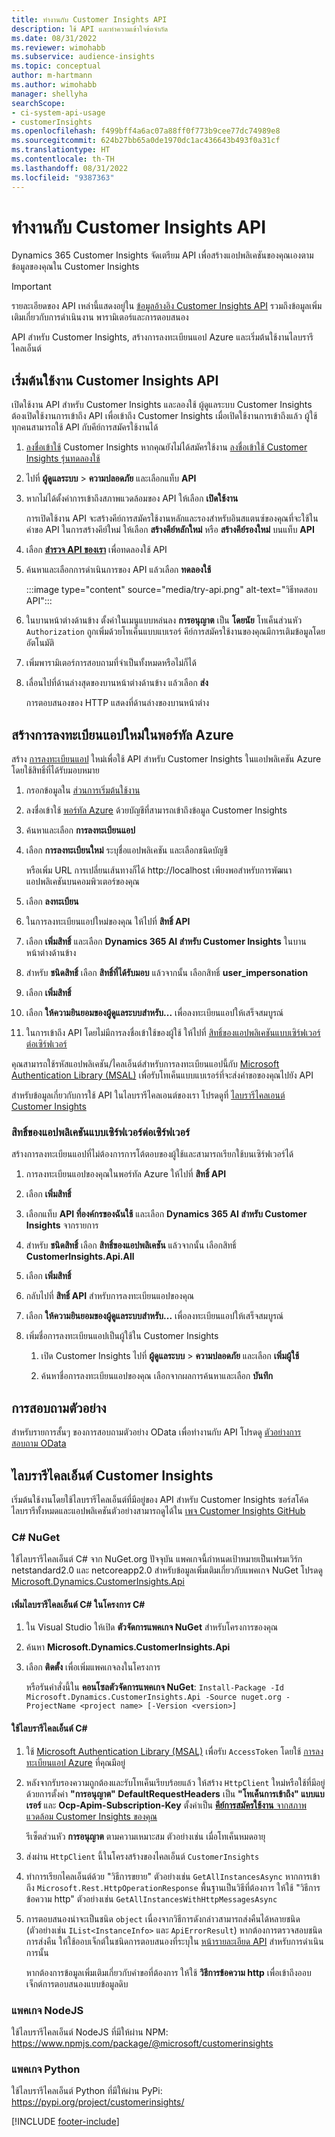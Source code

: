 ```yaml
---
title: ทำงานกับ Customer Insights API
description: ใช้ API และทำความเข้าใจข้อจำกัด
ms.date: 08/31/2022
ms.reviewer: wimohabb
ms.subservice: audience-insights
ms.topic: conceptual
author: m-hartmann
ms.author: wimohabb
manager: shellyha
searchScope:
- ci-system-api-usage
- customerInsights
ms.openlocfilehash: f499bff4a6ac07a88ff0f773b9cee77dc74989e8
ms.sourcegitcommit: 624b27bb65a0de1970dc1ac436643b493f0a31cf
ms.translationtype: HT
ms.contentlocale: th-TH
ms.lasthandoff: 08/31/2022
ms.locfileid: "9387363"
---
```

# <a name="work-with-customer-insights-apis"></a>ทำงานกับ Customer Insights API

Dynamics 365 Customer Insights จัดเตรียม API เพื่อสร้างแอปพลิเคชันของคุณเองตามข้อมูลของคุณใน Customer Insights

> [!IMPORTANT]
> รายละเอียดของ API เหล่านี้แสดงอยู่ใน [ข้อมูลอ้างอิง Customer Insights API](https://developer.ci.ai.dynamics.com/api-details#api=CustomerInsights) รวมถึงข้อมูลเพิ่มเติมเกี่ยวกับการดำเนินงาน พารามิเตอร์และการตอบสนอง

API สำหรับ Customer Insights, สร้างการลงทะเบียนแอป Azure และเริ่มต้นใช้งานไลบรารีไคลเอ็นต์

## <a name="get-started-trying-the-customer-insights-apis"></a>เริ่มต้นใช้งาน Customer Insights API

เปิดใช้งาน API สำหรับ Customer Insights และลองใช้ ผู้ดูแลระบบ Customer Insights ต้องเปิดใช้งานการเข้าถึง API เพื่อเข้าถึง Customer Insights เมื่อเปิดใช้งานการเข้าถึงแล้ว ผู้ใช้ทุกคนสามารถใช้ API กับคีย์การสมัครใช้งานได้

1. [ลงชื่อเข้าใช้](https://home.ci.ai.dynamics.com) Customer Insights หากคุณยังไม่ได้สมัครใช้งาน [ลงชื่อเข้าใช้ Customer Insights รุ่นทดลองใช้](https://aka.ms/tryci)

1. ไปที่ **ผู้ดูแลระบบ** > **ความปลอดภัย** และเลือกแท็บ **API**

1. หากไม่ได้ตั้งค่าการเข้าถึงสภาพแวดล้อมของ API ให้เลือก **เปิดใช้งาน**

   การเปิดใช้งาน API จะสร้างคีย์การสมัครใช้งานหลักและรองสำหรับอินสแตนซ์ของคุณที่จะใช้ในคำขอ API ในการสร้างคีย์ใหม่ ให้เลือก **สร้างคีย์หลักใหม่** หรือ **สร้างคีย์รองใหม่** บนแท็บ **API**

1. เลือก [**สำรวจ API ของเรา**](https://developer.ci.ai.dynamics.com/api-details#api=CustomerInsights&operation=Get-all-instances) เพื่อทดลองใช้ API

1. ค้นหาและเลือกการดำเนินการของ API แล้วเลือก **ทดลองใช้**

   :::image type="content" source="media/try-api.png" alt-text="วิธีทดสอบ API":::

1. ในบานหน้าต่างด้านข้าง ตั้งค่าในเมนูแบบหล่นลง **การอนุญาต** เป็น **โดยนัย** โทเค็นส่วนหัว `Authorization` ถูกเพิ่มด้วยโทเค็นแบบแบเรอร์ คีย์การสมัครใช้งานของคุณมีการเติมข้อมูลโดยอัตโนมัติ
  
1. เพิ่มพารามิเตอร์การสอบถามที่จำเป็นทั้งหมดหรือไม่ก็ได้

1. เลื่อนไปที่ด้านล่างสุดของบานหน้าต่างด้านข้าง แล้วเลือก **ส่ง**

   การตอบสนองของ HTTP แสดงที่ด้านล่างของบานหน้าต่าง

## <a name="create-a-new-app-registration-in-the-azure-portal"></a>สร้างการลงทะเบียนแอปใหม่ในพอร์ทัล Azure

สร้าง [การลงทะเบียนแอป](/graph/auth-register-app-v2) ใหม่เพื่อใช้ API สำหรับ Customer Insights ในแอปพลิเคชัน Azure โดยใช้สิทธิ์ที่ได้รับมอบหมาย

1. กรอกข้อมูลใน [ส่วนการเริ่มต้นใช้งาน](#get-started-trying-the-customer-insights-apis)

1. ลงชื่อเข้าใช้ [พอร์ทัล Azure](https://portal.azure.com) ด้วยบัญชีที่สามารถเข้าถึงข้อมูล Customer Insights

1. ค้นหาและเลือก **การลงทะเบียนแอป**

1. เลือก **การลงทะเบียนใหม่** ระบุชื่อแอปพลิเคชัน และเลือกชนิดบัญชี

   หรือเพิ่ม URL การเปลี่ยนเส้นทางก็ได้ http://localhost เพียงพอสำหรับการพัฒนาแอปพลิเคชันบนคอมพิวเตอร์ของคุณ

1. เลือก **ลงทะเบียน**

1. ในการลงทะเบียนแอปใหม่ของคุณ ให้ไปที่ **สิทธิ์ API**

1. เลือก **เพิ่มสิทธิ์** และเลือก **Dynamics 365 AI สำหรับ Customer Insights** ในบานหน้าต่างด้านข้าง

1. สำหรับ **ชนิดสิทธิ์** เลือก **สิทธิ์ที่ได้รับมอบ** แล้วจากนั้น เลือกสิทธิ์ **user_impersonation**

1. เลือก **เพิ่มสิทธิ์**

1. เลือก **ให้ความยินยอมของผู้ดูแลระบบสำหรับ...** เพื่อลงทะเบียนแอปให้เสร็จสมบูรณ์

1. ในการเข้าถึง API โดยไม่มีการลงชื่อเข้าใช้ของผู้ใช้ ให้ไปที่ [สิทธิ์ของแอปพลิเคชันแบบเซิร์ฟเวอร์ต่อเซิร์ฟเวอร์](#server-to-server-application-permissions)

คุณสามารถใช้รหัสแอปพลิเคชัน/ไคลเอ็นต์สำหรับการลงทะเบียนแอปนี้กับ [Microsoft Authentication Library (MSAL)](/azure/active-directory/develop/msal-overview) เพื่อรับโทเค็นแบบแบเรอร์ที่จะส่งคำขอของคุณไปยัง API

<!-- :::image type="content" source="media/grant-admin-consent.gif" alt-text="How to grant admin consent."::: -->

สำหรับข้อมูลเกี่ยวกับการใช้ API ในไลบรารีไคลเอนต์ของเรา โปรดดูที่ [ไลบรารีไคลเอนต์ Customer Insights](#customer-insights-client-libraries)

### <a name="server-to-server-application-permissions"></a>สิทธิ์ของแอปพลิเคชันแบบเซิร์ฟเวอร์ต่อเซิร์ฟเวอร์

สร้างการลงทะเบียนแอปที่ไม่ต้องการการโต้ตอบของผู้ใช้และสามารถเรียกใช้บนเซิร์ฟเวอร์ได้

1. การลงทะเบียนแอปของคุณในพอร์ทัล Azure ให้ไปที่ **สิทธิ์ API**

1. เลือก **เพิ่มสิทธิ์**

1. เลือกแท็บ **API ที่องค์กรของฉันใช้** และเลือก **Dynamics 365 AI สำหรับ Customer Insights** จากรายการ

1. สำหรับ **ชนิดสิทธิ์** เลือก **สิทธิ์ของแอปพลิเคชัน** แล้วจากนั้น เลือกสิทธิ์ **CustomerInsights.Api.All**

1. เลือก **เพิ่มสิทธิ์**

1. กลับไปที่ **สิทธิ์ API** สำหรับการลงทะเบียนแอปของคุณ

1. เลือก **ให้ความยินยอมของผู้ดูแลระบบสำหรับ...** เพื่อลงทะเบียนแอปให้เสร็จสมบูรณ์

   <!--  :::image type="content" source="media/grant-admin-consent.gif" alt-text="How to grant admin consent."::: -->

1. เพิ่มชื่อการลงทะเบียนแอปเป็นผู้ใช้ใน Customer Insights

   1. เปิด Customer Insights ไปที่ **ผู้ดูแลระบบ** > **ความปลอดภัย** และเลือก **เพิ่มผู้ใช้**

   1. ค้นหาชื่อการลงทะเบียนแอปของคุณ เลือกจากผลการค้นหาและเลือก **บันทึก**

## <a name="sample-queries"></a>การสอบถามตัวอย่าง

สำหรับรายการสั้นๆ ของการสอบถามตัวอย่าง OData เพื่อทำงานกับ API โปรดดู [ตัวอย่างการสอบถาม OData](odata-examples.md)

## <a name="customer-insights-client-libraries"></a>ไลบรารีไคลเอ็นต์ Customer Insights

เริ่มต้นใช้งานโดยใช้ไลบรารีไคลเอ็นต์ที่มีอยู่ของ API สำหรับ Customer Insights ซอร์สโค้ดไลบรารีทั้งหมดและแอปพลิเคชันตัวอย่างสามารถดูได้ใน [เพจ Customer Insights GitHub](https://github.com/microsoft/Dynamics365-CustomerInsights-Client-Libraries)

### <a name="c-nuget"></a>C# NuGet

ใช้ไลบรารีไคลเอ็นต์ C# จาก NuGet.org ปัจจุบัน แพคเกจนี้กำหนดเป้าหมายเป็นเฟรมเวิร์ก netstandard2.0 และ netcoreapp2.0 สำหรับข้อมูลเพิ่มเติมเกี่ยวกับแพคเกจ NuGet โปรดดู [Microsoft.Dynamics.CustomerInsights.Api](https://www.nuget.org/packages/Microsoft.Dynamics.CustomerInsights.Api/)

#### <a name="add-the-c-client-library-to-a-c-project"></a>เพิ่มไลบรารีไคลเอ็นต์ C# ในโครงการ C#

1. ใน Visual Studio ให้เปิด **ตัวจัดการแพคเกจ NuGet** สำหรับโครงการของคุณ

1. ค้นหา **Microsoft.Dynamics.CustomerInsights.Api**

1. เลือก **ติดตั้ง** เพื่อเพิ่มแพคเกจลงในโครงการ

   หรือรันคำสั่งนี้ใน **คอนโซลตัวจัดการแพคเกจ NuGet**: `Install-Package -Id Microsoft.Dynamics.CustomerInsights.Api -Source nuget.org -ProjectName <project name> [-Version <version>]`

   <!--  :::image type="content" source="media/visual-studio-nuget-package.gif" alt-text="Add NuGet package to Visual Studio project."::: -->

#### <a name="use-the-c-client-library"></a>ใช้ไลบรารีไคลเอ็นต์ C#

1. ใช้ [Microsoft Authentication Library (MSAL)](/azure/active-directory/develop/msal-overview) เพื่อรับ `AccessToken` โดยใช้ [การลงทะเบียนแอป Azure](#create-a-new-app-registration-in-the-azure-portal) ที่คุณมีอยู่

1. หลังจากรับรองความถูกต้องและรับโทเค็นเรียบร้อยแล้ว ให้สร้าง `HttpClient` ใหม่หรือใช้ที่มีอยู่ด้วยการตั้งค่า **"การอนุญาต" DefaultRequestHeaders** เป็น **"โทเค็นการเข้าถึง" แบบแบเรอร์** และ **Ocp-Apim-Subscription-Key** ตั้งค่าเป็น [**คีย์การสมัครใช้งาน** จากสภาพแวดล้อม Customer Insights ของคุณ](#get-started-trying-the-customer-insights-apis)   

   รีเซ็ตส่วนหัว **การอนุญาต** ตามความเหมาะสม ตัวอย่างเช่น เมื่อโทเค็นหมดอายุ

1. ส่งผ่าน `HttpClient` นี้ในโครงสร้างของไคลเอ็นต์ `CustomerInsights`

   <!--   :::image type="content" source="media/httpclient-sample.png" alt-text="Sample of httpclient."::: -->

1. ทำการเรียกไคลเอ็นต์ด้วย "วิธีการขยาย" ตัวอย่างเช่น `GetAllInstancesAsync` หากการเข้าถึง `Microsoft.Rest.HttpOperationResponse` พื้นฐานเป็นวิธีที่ต้องการ ให้ใช้ "วิธีการข้อความ http" ตัวอย่างเช่น `GetAllInstancesWithHttpMessagesAsync`

1. การตอบสนองน่าจะเป็นชนิด `object` เนื่องจากวิธีการดังกล่าวสามารถส่งคืนได้หลายชนิด (ตัวอย่างเช่น `IList<InstanceInfo>` และ `ApiErrorResult`) หากต้องการตรวจสอบชนิดการส่งคืน ให้ใช้ออบเจ็กต์ในชนิดการตอบสนองที่ระบุใน [หน้ารายละเอียด API](https://developer.ci.ai.dynamics.com/api-details#api=CustomerInsights) สำหรับการดำเนินการนั้น

   หากต้องการข้อมูลเพิ่มเติมเกี่ยวกับคำขอที่ต้องการ ให้ใช้ **วิธีการข้อความ http** เพื่อเข้าถึงออบเจ็กต์การตอบสนองแบบข้อมูลดิบ

### <a name="nodejs-package"></a>แพคเกจ NodeJS

ใช้ไลบรารีไคลเอ็นต์ NodeJS ที่มีให้ผ่าน NPM: https://www.npmjs.com/package/@microsoft/customerinsights

### <a name="python-package"></a>แพคเกจ Python

ใช้ไลบรารีไคลเอ็นต์ Python ที่มีให้ผ่าน PyPi: https://pypi.org/project/customerinsights/

[!INCLUDE [footer-include](includes/footer-banner.md)]
